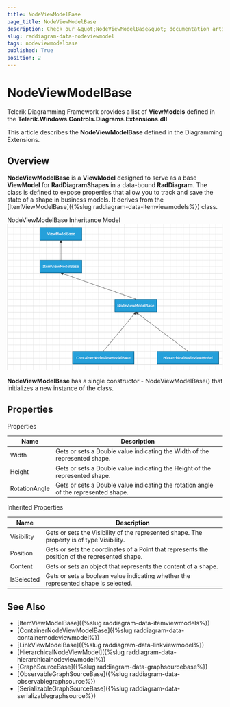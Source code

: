 ```yaml
---
title: NodeViewModelBase
page_title: NodeViewModelBase
description: Check our &quot;NodeViewModelBase&quot; documentation article for the RadDiagram {{ site.framework_name }} control.
slug: raddiagram-data-nodeviewmodel
tags: nodeviewmodelbase
published: True
position: 2
---
```


# NodeViewModelBase

Telerik Diagramming Framework provides a list of __ViewModels__ defined in the __Telerik.Windows.Controls.Diagrams.Extensions.dll__.	  

This article describes the __NodeViewModelBase__ defined in the Diagramming Extensions.	  

## Overview

__NodeViewModelBase__ is a __ViewModel__ designed to serve as a base __ViewModel__ for __RadDiagramShapes__ in a data-bound __RadDiagram__. The class is defined to expose properties that allow you to track and save the state of a shape in business models. It derives from the  [ItemViewModelBase]({%slug raddiagram-data-itemviewmodels%}) class.		

NodeViewModelBase Inheritance Model
![raddiagram-data-nodeviewmodel](images/raddiagram-data-nodeviewmodel.png)

__NodeViewModelBase__ has a single constructor - NodeViewModelBase() that initializes a new instance of the class.		

## Properties

Properties

|Name|Description|
|----|-----------|
|Width|Gets or sets a Double value indicating the Width of the represented shape.|
|Height|Gets or sets a Double value indicating the Height of the represented shape.|
|RotationAngle|Gets or sets a Double value indicating the rotation angle of the represented shape.|

Inherited Properties

|Name|Description|
|----|-----------|
|Visibility|Gets or sets the Visibility of the represented shape. The property is of type Visibility.|
|Position|Gets or sets the coordinates of a Point that represents the position of the represented shape.|
|Content|Gets or sets an object that represents the content of a shape.|
|IsSelected|Gets or sets a boolean value indicating whether the represented shape is selected.|

## See Also
 * [ItemViewModelBase]({%slug raddiagram-data-itemviewmodels%})
 * [ContainerNodeViewModelBase]({%slug raddiagram-data-containernodeviewmodel%})
 * [LinkViewModelBase]({%slug raddiagram-data-linkviewmodel%})
 * [HierarchicalNodeViewModel]({%slug raddiagram-data-hierarchicalnodeviewmodel%})
 * [GraphSourceBase]({%slug raddiagram-data-graphsourcebase%})
 * [ObservableGraphSourceBase]({%slug raddiagram-data-observablegraphsource%})
 * [SerializableGraphSourceBase]({%slug raddiagram-data-serializablegraphsource%})